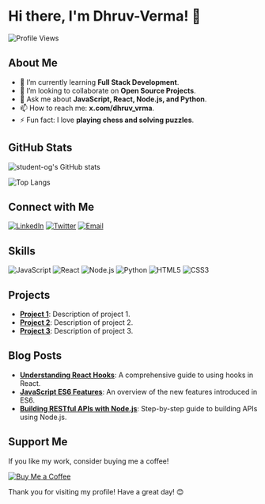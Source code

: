 # Hi there, I'm Dhruv-Verma! 👋

![Profile Views](https://komarev.com/ghpvc/?username=student-og&color=blue)

## About Me

- 🌱 I’m currently learning **Full Stack Development**.
- 💼 I’m looking to collaborate on **Open Source Projects**.
- 💬 Ask me about **JavaScript, React, Node.js, and Python**.
- 📫 How to reach me: **x.com/dhruv_vrma**.
- ⚡ Fun fact: I love **playing chess and solving puzzles**.

## GitHub Stats

![student-og's GitHub stats](https://github-readme-stats.vercel.app/api?username=student-og&show_icons=true&theme=radical)

![Top Langs](https://github-readme-stats.vercel.app/api/top-langs/?username=student-og&layout=compact&theme=radical)

## Connect with Me

[![LinkedIn](https://img.shields.io/badge/LinkedIn-0077B5?style=for-the-badge&logo=linkedin&logoColor=white)](https://in.linkedin.com/in/dhruv-verma-950677344)
[![Twitter](https://img.shields.io/badge/Twitter-1DA1F2?style=for-the-badge&logo=twitter&logoColor=white)](https://x.com/dhruv_vrma)
[![Email](https://img.shields.io/badge/Email-D14836?style=for-the-badge&logo=gmail&logoColor=white)](mailto:azaditya129@gmail.com)

## Skills

![JavaScript](https://img.shields.io/badge/JavaScript-F7DF1E?style=for-the-badge&logo=javascript&logoColor=black)
![React](https://img.shields.io/badge/React-61DAFB?style=for-the-badge&logo=react&logoColor=white)
![Node.js](https://img.shields.io/badge/Node.js-339933?style=for-the-badge&logo=nodedotjs&logoColor=white)
![Python](https://img.shields.io/badge/Python-3776AB?style=for-the-badge&logo=python&logoColor=white)
![HTML5](https://img.shields.io/badge/HTML5-E34F26?style=for-the-badge&logo=html5&logoColor=white)
![CSS3](https://img.shields.io/badge/CSS3-1572B6?style=for-the-badge&logo=css3&logoColor=white)

## Projects

- **[Project 1](https://github.com/student-og/project1)**: Description of project 1.
- **[Project 2](https://github.com/student-og/project2)**: Description of project 2.
- **[Project 3](https://github.com/student-og/project3)**: Description of project 3.

## Blog Posts

- **[Understanding React Hooks](https://example.com/react-hooks)**: A comprehensive guide to using hooks in React.
- **[JavaScript ES6 Features](https://example.com/js-es6)**: An overview of the new features introduced in ES6.
- **[Building RESTful APIs with Node.js](https://example.com/nodejs-apis)**: Step-by-step guide to building APIs using Node.js.

## Support Me

If you like my work, consider buying me a coffee!

[![Buy Me a Coffee](https://img.shields.io/badge/Buy%20Me%20a%20Coffee-FDD835?style=for-the-badge&logo=buy-me-a-coffee&logoColor=black)](https://buymeacoffee.com/dhruv_verma)

Thank you for visiting my profile! Have a great day! 😊
